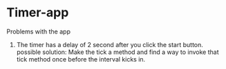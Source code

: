 # Timer-app


Problems with the app

1. The timer has a delay of 2 second after you click the start button.
possible solution: Make the tick a method and find a way to invoke that tick method once before the interval kicks in.